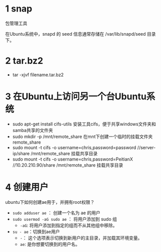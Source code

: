 # 1 snap

包管理工具

在Ubuntu系统中，snapd 的 seed 信息通常存储在 /var/lib/snapd/seed 目录下。

# 2 tar.bz2

- tar -xjvf filename.tar.bz2

# 3 在Ubuntu上访问另一个台Ubuntu系统

- sudo apt-get install cifs-utils 安装工具cifs，便于共享windows文件夹和samba共享的文件夹
- sudo mkdir -p /mnt/remote_share 在mnt下创建一个临时的挂载文件夹remote_share
- sudo mount -t cifs -o username=chris,password=password //server-ip/share /mnt/remote_share 挂载共享目录
- sudo mount -t cifs -o username=chris,password=PeitianX //10.20.210.90/share /mnt/remote_share 挂载共享目录

# 4 创建用户

ubuntu下如何创建ae用于，并拥有root权限？

- `sudo adduser ae` ： 创建一个名为 ae 的用户
- `sudo usermod -aG sudo ae` ： 将用户添加到 sudo 组
  - `-aG`: 将用户添加到指定的组而不从其他组中移除。
- `su - ae`：切换到ae用户 
  - `-`： 这个选项表示切换到新用户的主目录，并加载其环境变量。
  - `ae`: 是你想要切换到的用户名。
